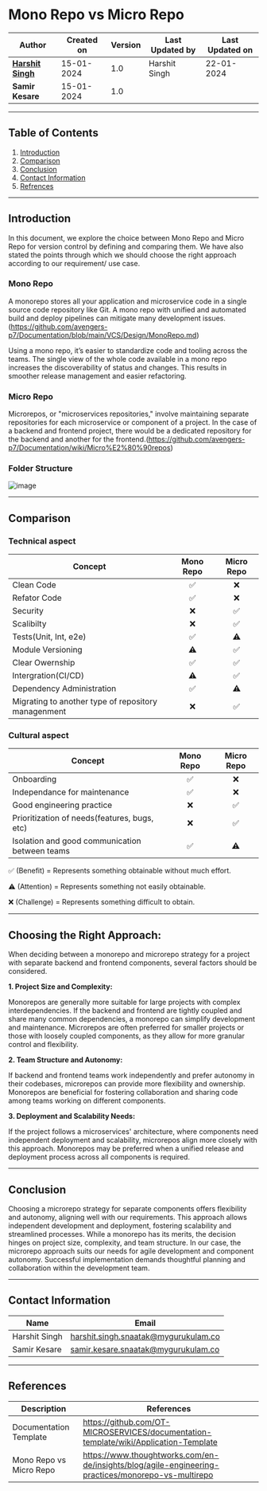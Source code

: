 # Mono Repo vs Micro Repo

| Author | Created on  | Version    | Last Updated by | Last Updated on |
| -------- | ------- | -------------- | --------------| ---------------- |
| **[Harshit Singh](https://github.com/Panu-S-Harshit-Ninja-07)**  | 15-01-2024  | 1.0   | Harshit Singh | 22-01-2024 |
| **Samir Kesare**  | 15-01-2024  | 1.0   |  |  |
***

## Table  of Contents

1. [Introduction](#introduction)
2. [Comparison](#Comparison)
3. [Conclusion](#Conclusion)
4. [Contact Information](#contact-information)
5. [Refrences](#references)
***

## Introduction 
In this document, we explore the choice between Mono Repo and Micro Repo for version control by defining and comparing them. We have also stated the points through which we should choose the right approach according to our requirement/ use case. 
### Mono Repo
  A monorepo stores all your application and microservice code in a single source code repository like Git. A mono repo with unified and automated build and deploy pipelines can mitigate many development issues. (https://github.com/avengers-p7/Documentation/blob/main/VCS/Design/MonoRepo.md)
  
  Using a mono repo, it’s easier to standardize code and tooling across the teams. The single view of the whole code available in a mono repo increases the discoverability of status and changes. This results in smoother release management and easier refactoring.
### Micro Repo
Microrepos, or "microservices repositories," involve maintaining separate repositories for each microservice or component of a project. In the case of a backend and frontend project, there would be a dedicated repository for the backend and another for the frontend.(https://github.com/avengers-p7/Documentation/wiki/Micro%E2%80%90repos)

### Folder Structure
![image](https://github.com/avengers-p7/Documentation/assets/156056444/ac2a02a1-e4bf-48a3-91d3-76d02e05c299)
***
## Comparison

### Technical aspect
|           Concept           | Mono Repo | Micro Repo |
| --------------------------  | :-------: | :--------: |
| Clean Code                  |    ✅     |    ❌      | 
| Refator Code                |    ✅     |    ❌      |
| Security                    |    ❌     |    ✅      |
| Scalibilty                  |    ❌     |    ✅      |
| Tests(Unit, Int, e2e)       |    ✅     |     ⚠️      |
| Module Versioning           |     ⚠️     |    ✅      |
| Clear Owernship             |    ✅     |    ✅      |
| Intergration(CI/CD)         |     ⚠️     |    ✅      |
| Dependency Administration   |    ✅     |     ⚠️      |
| Migrating to another type of repository managenment    |    ❌     |    ✅      |
### Cultural aspect
|                     Concept                      | Mono Repo | Micro Repo |
| ------------------------------------------------ | :-------: | :--------: |
| Onboarding                                       |    ✅     |    ❌      | 
| Independance for maintenance                     |    ✅     |    ❌      |
| Good engineering practice                        |    ❌     |    ✅      |
| Prioritization of needs(features, bugs, etc)     |    ❌     |    ✅      |
| Isolation and good  communication between teams  |    ✅     |     ⚠️      |

✅ (Benefit) = Represents something obtainable without much effort.

⚠️ (Attention) = Represents something not easily obtainable.

❌ (Challenge) = Represents something difficult to obtain.  
***
## Choosing the Right Approach:
When deciding between a monorepo and microrepo strategy for a project with separate backend and frontend components, several factors should be considered.

**1. Project Size and Complexity:**

Monorepos are generally more suitable for large projects with complex interdependencies. If the backend and frontend are tightly coupled and share many common dependencies, a monorepo can simplify development and maintenance. Microrepos are often preferred for smaller projects or those with loosely coupled components, as they allow for more granular control and flexibility.

**2. Team Structure and Autonomy:**

If backend and frontend teams work independently and prefer autonomy in their codebases, microrepos can provide more flexibility and ownership. Monorepos are beneficial for fostering collaboration and sharing code among teams working on different components.

**3. Deployment and Scalability Needs:**

If the project follows a microservices' architecture, where components need independent deployment and scalability, microrepos align more closely with this approach. Monorepos may be preferred when a unified release and deployment process across all components is required.
***
## Conclusion

Choosing a microrepo strategy for separate components offers flexibility and autonomy, aligning well with our requirements. This approach allows independent development and deployment, fostering scalability and streamlined processes. While a monorepo has its merits, the decision hinges on project size, complexity, and team structure. In our case, the microrepo approach suits our needs for agile development and component autonomy. Successful implementation demands thoughtful planning and collaboration within the development team.
***

## Contact Information

|     Name         | Email  |
| -----------------| ------------------------------------ |
| Harshit Singh    | harshit.singh.snaatak@mygurukulam.co |
| Samir Kesare     | samir.kesare.snaatak@mygurukulam.co |        
***

## References

|     Description                  | References  
| ---------------------------------| ------------------------------------------------------------------- |
|     Documentation Template       | https://github.com/OT-MICROSERVICES/documentation-template/wiki/Application-Template |
|     Mono Repo  vs  Micro Repo    | https://www.thoughtworks.com/en-de/insights/blog/agile-engineering-practices/monorepo-vs-multirepo |


